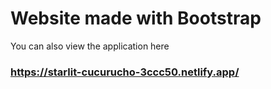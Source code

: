 # Website made with Bootstrap
You can also view the application here 
### https://starlit-cucurucho-3ccc50.netlify.app/
